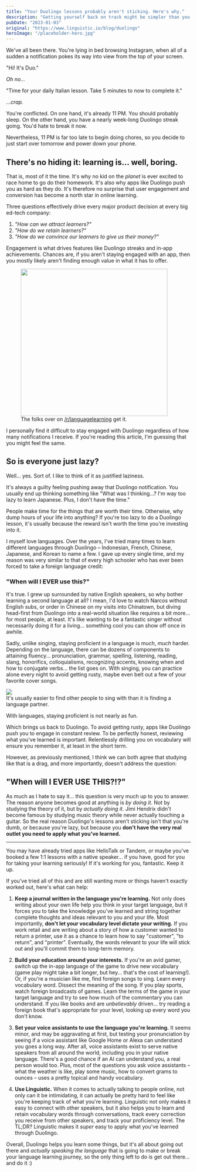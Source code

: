 ```yaml
---
title: "Your Duolingo lessons probably aren't sticking. Here's why."
description: "Getting yourself back on track might be simpler than you think."
pubDate: "2023-01-03"
original: "https://www.linguistic.io/blog/duolingo"
heroImage: "/placeholder-hero.jpg"
---
```


We've all been there. You're lying in bed browsing Instagram, when all of a sudden a notification pokes its way into view from the top of your screen.

"Hi! It's Duo."

_Oh no..._

"Time for your daily Italian lesson. Take 5 minutes to now to complete it."

_...crap._

You're conflicted. On one hand, it's already 11 PM. You should probably sleep. On the other hand, you have a nearly week-long Duolingo streak going. You'd hate to break it now.

Nevertheless, 11 PM is far too late to begin doing chores, so you decide to just start over tomorrow and power down your phone.

## There's no hiding it: learning is... well, boring.

That is, most of it the time. It's why no kid on the _planet_ is ever excited to race home to go do their homework. It's also why apps like Duolingo push you as hard as they do. It's therefore no surprise that user engagement and conversion has become a north star in online learning.

Three questions effectively drive every major product decision at every big ed-tech company:

1. _"How can we attract learners?"_
2. _"How do we retain learners?"_
3. _"How do we convince our learners to give us their money?"_

Engagement is what drives features like Duolingo streaks and in-app achievements. Chances are, if you aren't staying engaged with an app, then you mostly likely aren't finding enough value in what it has to offer.

<figure>

<img width="400px" src="https://i.redd.it/ttn9lexnxf661.jpg">

<figcaption>The folks over on <a href="https://www.reddit.com/r/languagelearning/comments/khq0xn/im_forever_learning/" target="#blank">/r/languagelearning</a> get it.</figcaption>

</figure>

I personally find it difficult to stay engaged with Duolingo regardless of how many notifications I receive. If you're reading this article, I'm guessing that you might feel the same.

## So is everyone just lazy?

Well... yes. Sort of. I like to think of it as justified laziness.

It's always a guilty feeling pushing away that Duolingo notification. You usually end up thinking something like "What was I thinking...? I'm way too lazy to learn Japanese. Plus, I don't have the time."

People make time for the things that are worth their time. Otherwise, why dump hours of your life into anything? If you're too lazy to do a Duolingo lesson, it's usually because the reward isn't worth the time you're investing into it.

I myself love languages. Over the years, I've tried many times to learn different languages through Duolingo – Indonesian, French, Chinese, Japanese, and Korean to name a few. I gave up every single time, and my reason was very similar to that of every high schooler who has ever been forced to take a foreign language credit:

### "When will I EVER use this?"

It's true. I grew up surrounded by native English speakers, so why bother learning a second language at all? I mean, I'd love to watch Narcos without English subs, or order in Chinese on my visits into Chinatown, but diving head-first from Duolingo into a real-world situation like requires a bit more... for most people, at least. It's like wanting to be a fantastic singer without necessarily doing it for a living... something cool you can show off once in awhile.

Sadly, unlike singing, staying proficient in a language is much, _much_ harder. Depending on the language, there can be dozens of components to attaining fluency... pronunciation, grammar, spelling, listening, reading, slang, honorifics, colloquialisms, recognizing accents, knowing when and how to conjugate verbs... the list goes on. With singing, you can practice alone every night to avoid getting rusty, maybe even belt out a few of your favorite cover songs.

<img src="../../../images/blog/guitar.jpeg" class="img-full">
<figcaption>It's usually easier to find other people to sing with than it is finding a language partner.</figcaption>

With languages, staying proficient is not nearly as fun.

Which brings us back to Duolingo. To avoid getting rusty, apps like Duolingo push you to engage in constant review. To be perfectly honest, reviewing what you've learned is important. Relentlessly drilling you on vocabulary will ensure you remember it, at least in the short term.

However, as previously mentioned, I think we can both agree that studying like that is a drag, and more importantly, doesn't address the question:

## "When will I EVER USE THIS?!?"

As much as I hate to say it... this question is very much up to you to answer. The reason anyone becomes good at anything is _by doing it_. Not by studying the theory of it, but by _actually doing it_. Jimi Hendrix didn't become famous by studying music theory while never actually touching a guitar. So the real reason Duolingo's lessons aren't sticking isn't that you're dumb, or because you're lazy, but because you **don't have the very real outlet you need to apply what you've learned.**

---

You may have already tried apps like HelloTalk or Tandem, or maybe you've booked a few 1:1 lessons with a native speaker... if you have, good for you for taking your learning seriously! If it's working for you, fantastic. Keep it up.

If you've tried all of this and are still wanting more or things haven't exactly worked out, here's what can help:

1. **Keep a journal written in the language you're learning.** Not only does writing about your own life help you think in your target language, but it forces you to take the knowledge you've learned and string together complete thoughts and ideas relevant to you and your life. Most importantly, **don't let your vocabulary level dictate your writing.** If you work retail and are writing about a story of how a customer wanted to return a printer, use it as a chance to learn how to say "customer", "to return", and "printer". Eventually, the words relevant to your life will stick out and you'll commit them to long-term memory.

2. **Build your education around your interests.** If you're an avid gamer, switch up the in-app language of the game to drive new vocabulary (game play might take a bit longer, but hey... that's the cost of learning!). Or, if you're a musician like me, find foreign songs to sing. Learn every vocabulary word. Dissect the meaning of the song. If you play sports, watch foreign broadcasts of games. Learn the terms of the game in your target language and try to see how much of the commentary you can understand. If you like books and are _unbelievably_ driven... try reading a foreign book that's appropriate for your level, looking up every word you don't know.

3. **Set your voice assistants to use the language you're learning.** It seems minor, and may be aggravating at first, but testing your pronunciation by seeing if a voice assistant like Google Home or Alexa can understand you goes a long way. After all, voice assistants exist to serve native speakers from all around the world, including you in your native language. There's a good chance if an AI can understand you, a real person would too. Plus, most of the questions you ask voice assistants – what the weather is like, play some music, how to convert grams to ounces – uses a pretty topical and handy vocabulary.

4. **Use Linguistic.** When it comes to actually talking to people online, not only can it be intimidating, it can actually be pretty hard to feel like you're keeping track of what you're learning. Linguistic not only makes it easy to connect with other speakers, but it also helps you to learn and retain vocabulary words through conversations, track every correction you receive from other speakers, and track your proficiency level. The TL;DR? Linguistic makes it _super_ easy to apply what you've learned through Duolingo.

Overall, Duolingo helps you learn some things, but it's all about going out there and _actually speaking the language_ that is going to make or break your language learning journey, so the only thing left to do is get out there... and do it :)
